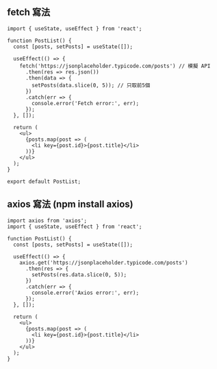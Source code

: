 ## fetch  寫法

    import { useState, useEffect } from 'react';
    
    function PostList() {
      const [posts, setPosts] = useState([]);
    
      useEffect(() => {
        fetch('https://jsonplaceholder.typicode.com/posts') // 模擬 API
          .then(res => res.json())
          .then(data => {
            setPosts(data.slice(0, 5)); // 只取前5個
          })
          .catch(err => {
            console.error('Fetch error:', err);
          });
      }, []);
    
      return (
        <ul>
          {posts.map(post => (
            <li key={post.id}>{post.title}</li>
          ))}
        </ul>
      );
    }
    
    export default PostList;


## axios 寫法 (npm install axios)

    import axios from 'axios';
    import { useState, useEffect } from 'react';
    
    function PostList() {
      const [posts, setPosts] = useState([]);
    
      useEffect(() => {
        axios.get('https://jsonplaceholder.typicode.com/posts')
          .then(res => {
            setPosts(res.data.slice(0, 5));
          })
          .catch(err => {
            console.error('Axios error:', err);
          });
      }, []);
    
      return (
        <ul>
          {posts.map(post => (
            <li key={post.id}>{post.title}</li>
          ))}
        </ul>
      );
    }
